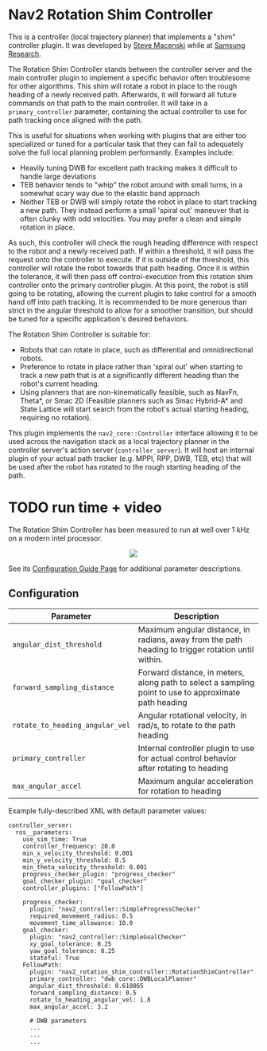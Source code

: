 # Nav2 Rotation Shim Controller

This is a controller (local trajectory planner) that implements a "shim" controller plugin. It was developed by [Steve Macenski](https://www.linkedin.com/in/steve-macenski-41a985101/) while at [Samsung Research](https://www.sra.samsung.com/). 

The Rotation Shim Controller stands between the controller server and the main controller plugin to implement a specific behavior often troublesome for other algorithms. This shim will rotate a robot in place to the rough heading of a newly received path. Afterwards, it will forward all future commands on that path to the main controller. It will take in a ``primary_controller`` parameter, containing the actual controller to use for path tracking once aligned with the path. 

This is useful for situations when working with plugins that are either too specialized or tuned for a particular task that they can fail to adequately solve the full local planning problem performantly. Examples include:

- Heavily tuning DWB for excellent path tracking makes it difficult to handle large deviations
- TEB behavior tends to "whip" the robot around with small turns, in a somewhat scary way due to the elastic band approach
- Neither TEB or DWB will simply rotate the robot in place to start tracking a new path. They instead perform a small 'spiral out' maneuver that is often clunky with odd velocities. You may prefer a clean and simple rotation in place.

As such, this controller will check the rough heading difference with respect to the robot and a newly received path. If within a threshold, it will pass the request onto the controller to execute. If it is outside of the threshold, this controller will rotate the robot towards that path heading. Once it is within the tolerance, it will then pass off control-execution from this rotation shim controller onto the primary controller plugin. At this point, the robot is still going to be rotating, allowing the current plugin to take control for a smooth hand off into path tracking. It is recommended to be more generous than strict in the angular threshold to allow for a smoother transition, but should be tuned for a specific application's desired behaviors.

The Rotation Shim Controller is suitable for:
- Robots that can rotate in place, such as differential and omnidirectional robots.
- Preference to rotate in place rather than 'spiral out' when starting to track a new path that is at a significantly different heading than the robot's current heading.
- Using planners that are non-kinematically feasible, such as NavFn, Theta\*, or Smac 2D (Feasible planners such as Smac Hybrid-A* and State Lattice will start search from the robot's actual starting heading, requiring no rotation). 

This plugin implements the `nav2_core::Controller` interface allowing it to be used across the navigation stack as a local trajectory planner in the controller server's action server (`controller_server`). It will host an internal plugin of your actual path tracker (e.g. MPPI, RPP, DWB, TEB, etc) that will be used after the robot has rotated to the rough starting heading of the path.

# TODO run time + video
The Rotation Shim Controller has been measured to run at well over 1 kHz on a modern intel processor.

<p align="center">
  <img src="https://user-images.githubusercontent.com/14944147/102563918-3cd49d80-408f-11eb-8e03-b472815a05d8.gif">
</p>

See its [Configuration Guide Page](https://navigation.ros.org/configuration/packages/configuring-rotation-shim-controller.html) for additional parameter descriptions.

## Configuration

| Parameter | Description | 
|-----|----|
| `angular_dist_threshold` | Maximum angular distance, in radians, away from the path heading to trigger rotation until within. | 
| `forward_sampling_distance` | Forward distance, in meters, along path to select a sampling point to use to approximate path heading | 
| `rotate_to_heading_angular_vel` | Angular rotational velocity, in rad/s, to rotate to the path heading | 
| `primary_controller` | Internal controller plugin to use for actual control behavior after rotating to heading | 
| `max_angular_accel` | Maximum angular acceleration for rotation to heading | 

Example fully-described XML with default parameter values:

```
controller_server:
  ros__parameters:
    use_sim_time: True
    controller_frequency: 20.0
    min_x_velocity_threshold: 0.001
    min_y_velocity_threshold: 0.5
    min_theta_velocity_threshold: 0.001
    progress_checker_plugin: "progress_checker"
    goal_checker_plugin: "goal_checker"
    controller_plugins: ["FollowPath"]

    progress_checker:
      plugin: "nav2_controller::SimpleProgressChecker"
      required_movement_radius: 0.5
      movement_time_allowance: 10.0
    goal_checker:
      plugin: "nav2_controller::SimpleGoalChecker"
      xy_goal_tolerance: 0.25
      yaw_goal_tolerance: 0.25
      stateful: True
    FollowPath:
      plugin: "nav2_rotation_shim_controller::RotationShimController"
      primary_controller: "dwb_core::DWBLocalPlanner"
      angular_dist_threshold: 0.610865
      forward_sampling_distance: 0.5
      rotate_to_heading_angular_vel: 1.8
      max_angular_accel: 3.2

      # DWB parameters
      ...
      ...
      ...
```
